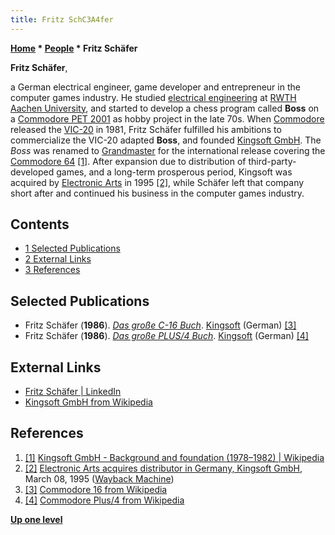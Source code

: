 ```yaml
---
title: Fritz SchC3A4fer
---
```

**[Home](Home "Home") * [People](People "People") * Fritz Schäfer**

**Fritz Schäfer**,

a German electrical engineer, game developer and entrepreneur in the computer games industry.
He studied [electrical engineering](https://en.wikipedia.org/wiki/Electrical_engineering) at [RWTH Aachen University](https://en.wikipedia.org/wiki/RWTH_Aachen_University), and started to develop a chess program called **Boss** on a [Commodore PET 2001](Commodore_PET "Commodore PET") as hobby project in the late 70s.
When [Commodore](https://en.wikipedia.org/wiki/Commodore_International) released the [VIC-20](Commodore_VIC-20 "Commodore VIC-20") in 1981,
Fritz Schäfer fulfilled his ambitions to commercialize the VIC-20 adapted **Boss**, and founded [Kingsoft GmbH](https://en.wikipedia.org/wiki/Kingsoft_GmbH).
The *Boss* was renamed to [Grandmaster](Grandmaster "Grandmaster") for the international release covering the [Commodore 64](Commodore_64 "Commodore 64") <a id="cite-note-1" href="#cite-ref-1">[1]</a>.
After expansion due to distribution of third-party-developed games, and a long-term prosperous period, Kingsoft was acquired by [Electronic Arts](https://en.wikipedia.org/wiki/Electronic_Arts) in 1995 <a id="cite-note-2" href="#cite-ref-2">[2]</a>,
while Schäfer left that company short after and continued his business in the computer games industry.

## Contents

- [1 Selected Publications](#selected-publications)
- [2 External Links](#external-links)
- [3 References](#references)

## Selected Publications

- Fritz Schäfer (**1986**). *[Das große C-16 Buch](https://www.c64-wiki.de/wiki/Das_gro%C3%9Fe_C-16_Buch)*. [Kingsoft](https://en.wikipedia.org/wiki/Kingsoft_GmbH) (German) <a id="cite-note-3" href="#cite-ref-3">[3]</a>
- Fritz Schäfer (**1986**). *[Das große PLUS/4 Buch](https://www.c64-wiki.de/wiki/Das_gro%C3%9Fe_PLUS/4_Buch)*. [Kingsoft](https://en.wikipedia.org/wiki/Kingsoft_GmbH) (German) <a id="cite-note-4" href="#cite-ref-4">[4]</a>

## External Links

- [Fritz Schäfer | LinkedIn](https://www.linkedin.com/in/fritz-sch%C3%A4fer-a160493a/)
- [Kingsoft GmbH from Wikipedia](<https://en.wikipedia.org/wiki/Kingsoft_GmbH#Background_and_foundation_(1978%E2%80%931982)>)

## References

1. <a id="cite-ref-1" href="#cite-note-1">[1]</a> [Kingsoft GmbH - Background and foundation (1978–1982) | Wikipedia](<https://en.wikipedia.org/wiki/Kingsoft_GmbH#Background_and_foundation_(1978%E2%80%931982)>)
1. <a id="cite-ref-2" href="#cite-note-2">[2]</a> [Electronic Arts acquires distributor in Germany, Kingsoft GmbH](https://web.archive.org/web/20180914203318/https://www.thefreelibrary.com/Electronic+Arts+acquires+distributor+in+Germany%2C+Kingsoft+GmbH.-a016628703), March 08, 1995 ([Wayback Machine](https://en.wikipedia.org/wiki/Wayback_Machine))
1. <a id="cite-ref-3" href="#cite-note-3">[3]</a> [Commodore 16 from Wikipedia](https://en.wikipedia.org/wiki/Commodore_16)
1. <a id="cite-ref-4" href="#cite-note-4">[4]</a> [Commodore Plus/4 from Wikipedia](https://en.wikipedia.org/wiki/Commodore_Plus/4)

**[Up one level](People "People")**

